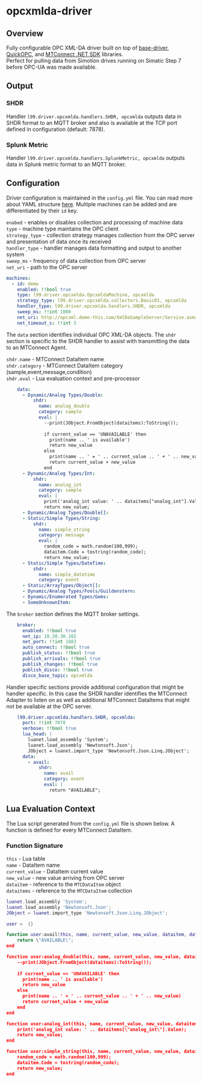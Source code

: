 # opcxmlda-driver

## Overview

Fully configurable OPC XML-DA driver built on top of [base-driver](https://github.com/Ladder99/base-driver), [QuickOPC](https://www.opclabs.com/products/picoopc/227-products/quickopc), and [MTConnect .NET SDK](https://github.com/mtconnect/dot_net_sdk) libraries.  
Perfect for pulling data from Simotion drives running on Simatic Step 7 before OPC-UA was made available.

## Output

### SHDR

Handler `l99.driver.opcxmlda.handlers.SHDR, opcxmlda` outputs data in SHDR format to an MQTT broker and also is available at the TCP port defined in configuration (default: 7878).

### Splunk Metric

Handler `l99.driver.opcxmlda.handlers.SplunkMetric, opcxmlda` outputs data in Splunk metric format to an MQTT broker.

## Configuration

Driver configuration is maintained in the `config.yml` file.  You can read more about YAML structure [here](https://www.cloudbees.com/blog/yaml-tutorial-everything-you-need-get-started).  Multiple machines can be added and are differentiated by their `id` key.  

`enabed` - enables or disables collection and processing of machine data  
`type` - machine type maintains the OPC client  
`strategy_type` - collection strategy manages collection from the OPC server and presentation of data once its received  
`handler_type` - handler manages data formatting and output to another system  
`sweep_ms` - frequency of data collection from OPC server  
`net_uri` - path to the OPC server  
  
```yml
machines:
  - id: demo
    enabled: !!bool true
    type: l99.driver.opcxmlda.OpcxmldaMachine, opcxmlda
    strategy_type: l99.driver.opcxmlda.collectors.Basic01, opcxmlda
    handler_type: l99.driver.opcxmlda.handlers.SHDR, opcxmlda
    sweep_ms: !!int 1000
    net_uri: http://opcxml.demo-this.com/XmlDaSampleServer/Service.asmx
    net_timeout_s: !!int 3
```

The `data` section identifies individual OPC XML-DA objects.  The `shdr` section is specific to the SHDR handler to assist with transmitting the data to an MTConnect Agent.  

`shdr.name` - MTConnect DataItem name  
`shdr.category` - MTConnect DataItem category (sample,event,message,condition)  
`shdr.eval` - Lua evaluation context and pre-processor

```yml
    data:
      - Dynamic/Analog Types/Double:
          shdr:
            name: analog_double
            category: sample
            eval: |
              --print(JObject.FromObject(dataitems):ToString());
              
              if current_value == 'UNAVAILABLE' then
                print(name .. ' is available')
                return new_value
              else
                print(name .. ' = ' .. current_value .. ' + ' .. new_value)
                return current_value + new_value
              end
      - Dynamic/Analog Types/Int:
          shdr:
            name: analog_int
            category: sample
            eval: |
              print('analog_int value: ' .. dataitems["analog_int"].Value);
              return new_value;
      - Dynamic/Analog Types/Double[]:
      - Static/Simple Types/String:
          shdr:
            name: simple_string
            category: message
            eval: |
              random_code = math.random(100,999);
              dataitem.Code = tostring(random_code);
              return new_value;
      - Static/Simple Types/DateTime:
          shdr:
            name: simple_datetime
            category: event
      - Static/ArrayTypes/Object[]:
      - Dynamic/Analog Types/Fools/Guildenstern:
      - Dynamic/Enumerated Types/Gems:
      - SomeUnknownItem:
```

The `broker` section defines the MQTT broker settings.  

```yml
    broker:
      enabled: !!bool true
      net_ip: 10.20.30.102
      net_port: !!int 1883
      auto_connect: !!bool true
      publish_status: !!bool true
      publish_arrivals: !!bool true
      publish_changes: !!bool true
      publish_disco: !!bool true
      disco_base_topic: opcxmlda
```

Handler specific sections provide additional configuration that might be handler specific.  In this case the SHDR handler identifies the MTConnect Adapter to listen on as well as additional MTConnect DataItems that might not be available at the OPC server.

```yml
    l99.driver.opcxmlda.handlers.SHDR, opcxmlda:
      port: !!int 7878
      verbose: !!bool true
      lua_head: |
        luanet.load_assembly 'System';
        luanet.load_assembly 'Newtonsoft.Json';
        JObject = luanet.import_type 'Newtonsoft.Json.Linq.JObject';
      data:
        - avail:
            shdr:
              name: avail
              category: event
              eval: |
                return "AVAILABLE";
```

## Lua Evaluation Context

The Lua script generated from the `config.yml` file is shown below.  A function is defined for every MTConnect DataItem.  

### Function Signature

`this` - Lua table  
`name` - DataItem name  
`current_value` - DataItem current value  
`new_value` - new value arriving from OPC server  
`dataitem` - reference to the `MTCDataItem` object  
`dataitems` - reference to the `MTCDataItem` collection  

```lua
luanet.load_assembly 'System';
luanet.load_assembly 'Newtonsoft.Json';
JObject = luanet.import_type 'Newtonsoft.Json.Linq.JObject';

user =  {}

function user:avail(this, name, current_value, new_value, dataitem, dataitems)
    return \"AVAILABLE\";
end

function user:analog_double(this, name, current_value, new_value, dataitem, dataitems)
    --print(JObject.FromObject(dataitems):ToString());
    
    if current_value == 'UNAVAILABLE' then
      print(name .. ' is available')
      return new_value
    else
      print(name .. ' = ' .. current_value .. ' + ' .. new_value)
      return current_value + new_value
    end
end

function user:analog_int(this, name, current_value, new_value, dataitem, dataitems)
    print('analog_int value: ' .. dataitems[\"analog_int\"].Value);
    return new_value;
end

function user:simple_string(this, name, current_value, new_value, dataitem, dataitems)
    random_code = math.random(100,999);
    dataitem.Code = tostring(random_code);
    return new_value;
end
```